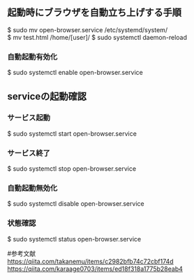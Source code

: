 ## 起動時にブラウザを自動立ち上げする手順  
  
$ sudo mv open-browser.service /etc/systemd/system/  
$ mv test.html /home/[user]/
$ sudo systemctl daemon-reload  
### 自動起動有効化  
$ sudo systemctl enable open-browser.service  
  
## serviceの起動確認
### サービス起動 
$ sudo systemctl start open-browser.service  
### サービス終了
$ sudo systemctl stop open-browser.service  
### 自動起動無効化  
$ sudo systemctl disable open-browser.service
### 状態確認
$ sudo systemctl status open-browser.service
  
#参考文献  
https://qiita.com/takanemu/items/c2982bfb74c72cbf174d  
https://qiita.com/karaage0703/items/ed18f318a1775b28eab4  
